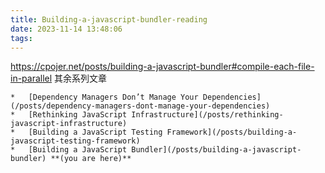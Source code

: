 ```yaml
---
title: Building-a-javascript-bundler-reading
date: 2023-11-14 13:48:06
tags:
---
```

https://cpojer.net/posts/building-a-javascript-bundler#compile-each-file-in-parallel
其余系列文章
```
*   [Dependency Managers Don’t Manage Your Dependencies](/posts/dependency-managers-dont-manage-your-dependencies)
*   [Rethinking JavaScript Infrastructure](/posts/rethinking-javascript-infrastructure)
*   [Building a JavaScript Testing Framework](/posts/building-a-javascript-testing-framework)
*   [Building a JavaScript Bundler](/posts/building-a-javascript-bundler) **(you are here)**
```